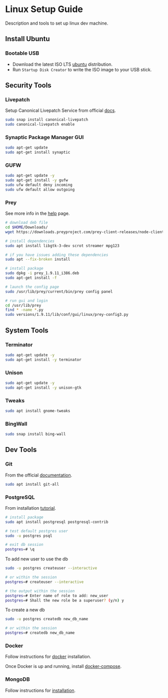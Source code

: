 # Linux Setup Guide
Description and tools to set up linux dev machine.

## Install Ubuntu

### Bootable USB 

* Download the latest ISO LTS [ubuntu](https://ubuntu.com/download/desktop) distribution.
* Run `Startup Disk Creator` to write the ISO image to your USB stick.

## Security Tools

### Livepatch

Setup Canonical Livepatch Service from official [docs](https://ubuntu.com/security/livepatch).

```bash
sudo snap install canonical-livepatch
sudo canonical-livepatch enable
```

### Synaptic Package Manager GUI

```bash
sudo apt-get update
sudo apt-get install synaptic
```

### GUFW

```bash 
sudo apt-get update -y
sudo apt-get install -y gufw
sudo ufw default deny incoming
sudo ufw default allow outgoing
```

### Prey

See more info in the [help](https://help.preyproject.com/article/292-install-prey-on-ubuntu-or-any-other-debian-based-distribution) page.

```bash
# download deb file
cd $HOME/Downloads/ 
wget https://downloads.preyproject.com/prey-client-releases/node-client/1.9.11/prey_1.9.11_i386.deb 

# install dependencies
sudo apt install libgtk-3-dev scrot streamer mpg123

# if you have issues adding these dependencies
sudo apt --fix-broken install

# install package
sudo dpkg -i prey_1.9.11_i386.deb
sudo apt-get install -f

# launch the config page
sudo /usr/lib/prey/current/bin/prey config panel

# run gui and login
cd /usr/lib/prey
find * -name *.py
sudo versions/1.9.11/lib/conf/gui/linux/prey-config3.py
```

## System Tools

### Terminator

```bash 
sudo apt-get update -y
sudo apt-get install -y terminator
```

### Unison

```bash 
sudo apt-get update -y
sudo apt-get install -y unison-gtk
```

### Tweaks

```bash 
sudo apt install gnome-tweaks
```

### BingWall

```bash 
sudo snap install bing-wall
```

## Dev Tools

### Git

From the official [documentation](https://git-scm.com/book/en/v2/Getting-Started-Installing-Git).
```bash
sudo apt install git-all
```

### PostgreSQL

From installation [tutorial](https://www.digitalocean.com/community/tutorials/how-to-install-postgresql-on-ubuntu-20-04-quickstart).

```bash 
# install package
sudo apt install postgresql postgresql-contrib

# test default postgres user
sudo -u postgres psql

# exit db session
postgres=# \q
```

To add new user to use the db

```bash 
sudo -u postgres createuser --interactive

# or within the session
postgres=# createuser --interactive

# the output within the session
postgres=# Enter name of role to add: new_user
postgres=# Shall the new role be a superuser? (y/n) y
```

To create a new db

```bash 
sudo -u postgres createdb new_db_name

# or within the session
postgres=# createdb new_db_name
```

### Docker

Follow instructions for [docker](https://docs.docker.com/engine/install/ubuntu/) installation.

Once Docker is up and running, install [docker-compose](https://docs.docker.com/compose/install/).

### MongoDB

Follow instructions for [installation](https://docs.mongodb.com/manual/tutorial/install-mongodb-on-ubuntu/).

